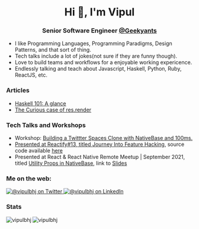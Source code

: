 <h1 align="center">Hi 👋, I'm Vipul</h1>
<h3 align="center">Senior Software Engineer <a href="https://geekyants.com/">@Geekyants</a></h3>

- I like Programming Languages, Programming Paradigms, Design Patterns, and that sort of thing.
- Tech talks include a lot of jokes(not sure if they are funny though).
- Love to build teams and workflows for a enjoyable working expericence.
- Endlessly talking and teach about Javascript, Haskell, Python, Ruby, ReactJS, etc.

<h3 align="left">Articles</h3>

- [Haskell 101: A glance](./blogs/ProgrammingLanguages/Haskell/Haskell101/README.md)
- [The Curious case of res.render](./blogs/LearningsWhileBuildingNRAF/TheCuriousCaseOfResDotRender/README.md)

<h3 align="left">Tech Talks and Workshops</h3>
<ul>
  <li>Workshop: <a href="https://youtu.be/Clfkd-U3MFI">Building a Twittter Spaces Clone with NativeBase and 100ms.</li>
  <li>Presented at Reactify#13, titled <a href="https://youtu.be/ugO5IcVBGxc?t=4320">Journey Into Feature Hacking</a>, source code available <a href="https://github.com/vipulbhj/reactify13-meetup-talk">here</a></li>
 <li>Presented at React & React Native Remote Meetup | September 2021, titled <a href="https://youtu.be/v13fju8L-Q8?t=1451">Utility Props in NativeBase</a>, link to <a href="https://github.com/vipulbhj/vipulbhj/blob/main/UtilityProps.pdf">Slides</a></li>
</ul>

<h3 align="left">Me on the web:</h3>
<a href="https://twitter.com/vipulbhj" target="blank">
  <img src="https://img.shields.io/badge/twitter-%231DA1F2.svg?&style=for-the-badge&logo=twitter&logoColor=white" alt="@vipulbhj on Twitter" />
</a>
<a href="https://www.linkedin.com/in/vipulbhj" target="blank">
  <img src="https://img.shields.io/badge/linkedin-%230077B5.svg?&style=for-the-badge&logo=linkedin&logoColor=white" alt="@vipulbhj on LinkedIn" /> 
</a>

<h3 align="left">Stats</h3>
<p>
  <img align="left" src="https://github-readme-stats.vercel.app/api/top-langs?username=vipulbhj&show_icons=true&locale=en&layout=compact" alt="vipulbhj" />
</p>
<p>
  <img align="center" src="https://github-readme-stats.vercel.app/api?username=vipulbhj&show_icons=true&locale=en" alt="vipulbhj" />
</p>
